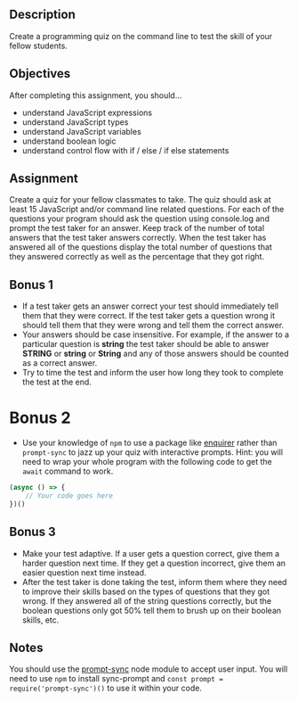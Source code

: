 ## Description

Create a programming quiz on the command line to test the skill of your fellow students.

## Objectives

After completing this assignment, you should…

* understand JavaScript expressions
* understand JavaScript types
* understand JavaScript variables
* understand boolean logic
* understand control flow with if / else / if else statements

## Assignment

Create a quiz for your fellow classmates to take. The quiz should ask at least 15 JavaScript and/or command line related questions. For each of the questions your program should ask the question using console.log and prompt the test taker for an answer. Keep track of the number of total answers that the test taker answers correctly. When the test taker has answered all of the questions display the total number of questions that they answered correctly as well as the percentage that they got right.

## Bonus 1
* If a test taker gets an answer correct your test should immediately tell them that they were correct. If the test taker gets a question wrong it should tell them that they were wrong and tell them the correct answer.
* Your answers should be case insensitive. For example, if the answer to a particular question is **string** the test taker should be able to answer **STRING** or **string** or **String** and any of those answers should be counted as a correct answer.
* Try to time the test and inform the user how long they took to complete the test at the end.

# Bonus 2
* Use your knowledge of `npm` to use a package like [enquirer](https://github.com/enquirer/enquirer) rather than `prompt-sync` to jazz up your quiz with interactive prompts. Hint: you will need to wrap your whole program with the following code to get the `await` command to work.

```js
(async () => {
    // Your code goes here
})()
```

## Bonus 3
* Make your test adaptive. If a user gets a question correct, give them a harder question next time. If they get a question incorrect, give them an easier question next time instead.
* After the test taker is done taking the test, inform them where they need to improve their skills based on the types of questions that they got wrong. If they answered all of the string questions correctly, but the boolean questions only got 50% tell them to brush up on their boolean skills, etc.

## Notes

You should use the [prompt-sync](https://github.com/heapwolf/prompt-sync#readme) node module to accept user input. You will need to use `npm` to install sync-prompt and `const prompt = require('prompt-sync')()` to use it within your code.
